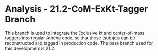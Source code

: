 Analysis - 21.2-CoM-ExKt-Tagger Branch
======================================

This branch is used to integrate the Exclusive kt and center-of-mass taggers into regular Athena code,
so that these (sub)jets can be reconstructed and tagged in production code.
The base branch used for this development is 21.2.

